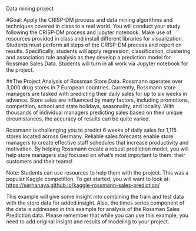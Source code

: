 Data mining project

#Goal:
Apply the CRISP-DM process and data mining algorithms and techniques covered in class to a real world. You will conduct your study following the CRISP-DM process and jupyter notebook. Make use of resources provided in class and install different libraries for visualization. Students must perform all steps of the CRISP-DM process and report on results. Specifically, students will apply regression, classification, clustering and association rule analysis as they develop a prediction model for Rossman Sales Data. Students will turn in all work via Jupyter notebook for the project.

##The Project
Analysis of Rossman Store Data. Rossmann operates over 3,000 drug stores in 7 European countries. Currently, Rossmann store managers are tasked with predicting their daily sales for up to six weeks in advance. Store sales are influenced by many factors, including promotions, competition, school and state holidays, seasonality, and locality. With thousands of individual managers predicting sales based on their unique circumstances, the accuracy of results can be quite varied.

Rossmann is challenging you to predict 6 weeks of daily sales for 1,115 stores located across Germany. Reliable sales forecasts enable store managers to create effective staff schedules that increase productivity and motivation. By helping Rossmann create a robust prediction model, you will help store managers stay focused on what’s most important to them: their customers and their teams!

Note: Students can use resources to help them with the project. This was a popular Kaggle competition. To get started, you will want to look at: https://serhanaya.github.io/kaggle-rossmann-sales-prediction/

This example will give some insight into combining the train and test data with the store data for added insight. Also, the times series component of the data is addressed in this example for analysis of the Rossman Sales Prediction data. Please remember that while you can use this example, you need to add original insight and results of modeling to your project.
